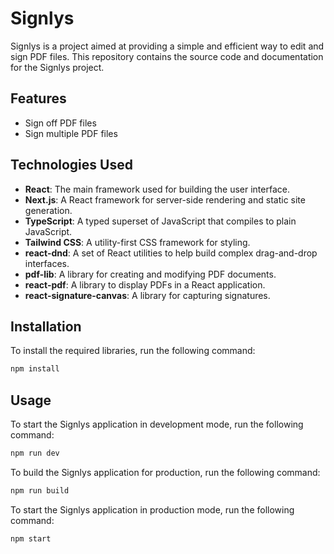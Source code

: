 # Signlys

Signlys is a project aimed at providing a simple and efficient way to edit and sign PDF files. This repository contains the source code and documentation for the Signlys project.

## Features

- Sign off PDF files
- Sign multiple PDF files

## Technologies Used

- **React**: The main framework used for building the user interface.
- **Next.js**: A React framework for server-side rendering and static site generation.
- **TypeScript**: A typed superset of JavaScript that compiles to plain JavaScript.
- **Tailwind CSS**: A utility-first CSS framework for styling.
- **react-dnd**: A set of React utilities to help build complex drag-and-drop interfaces.
- **pdf-lib**: A library for creating and modifying PDF documents.
- **react-pdf**: A library to display PDFs in a React application.
- **react-signature-canvas**: A library for capturing signatures.

## Installation

To install the required libraries, run the following command:

```bash
npm install
```

## Usage

To start the Signlys application in development mode, run the following command:

```bash
npm run dev
```

To build the Signlys application for production, run the following command:

```bash
npm run build
```

To start the Signlys application in production mode, run the following command:

```bash
npm start
```
